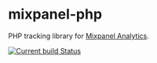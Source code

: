 mixpanel-php
============

PHP tracking library for [Mixpanel Analytics](https://mixpanel.com/).

[![Current build Status](https://secure.travis-ci.org/rexxars/mixpanel-php.png)](http://travis-ci.org/rexxars/mixpanel-php)

